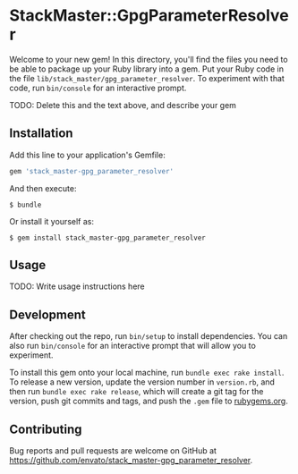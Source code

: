# StackMaster::GpgParameterResolver

Welcome to your new gem! In this directory, you'll find the files you need to be able to package up your Ruby library into a gem. Put your Ruby code in the file `lib/stack_master/gpg_parameter_resolver`. To experiment with that code, run `bin/console` for an interactive prompt.

TODO: Delete this and the text above, and describe your gem

## Installation

Add this line to your application's Gemfile:

```ruby
gem 'stack_master-gpg_parameter_resolver'
```

And then execute:

    $ bundle

Or install it yourself as:

    $ gem install stack_master-gpg_parameter_resolver

## Usage

TODO: Write usage instructions here

## Development

After checking out the repo, run `bin/setup` to install dependencies. You can also run `bin/console` for an interactive prompt that will allow you to experiment.

To install this gem onto your local machine, run `bundle exec rake install`. To release a new version, update the version number in `version.rb`, and then run `bundle exec rake release`, which will create a git tag for the version, push git commits and tags, and push the `.gem` file to [rubygems.org](https://rubygems.org).

## Contributing

Bug reports and pull requests are welcome on GitHub at https://github.com/envato/stack_master-gpg_parameter_resolver.
